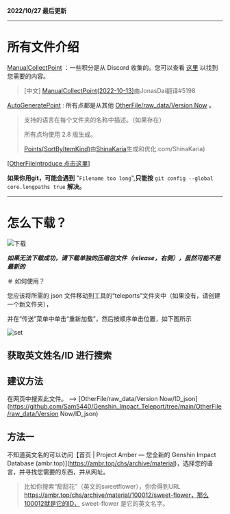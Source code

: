 **2022/10/27 最后更新**

------

# 所有文件介绍

[ManualCollectPoint](https://github.com/Sam5440/Genshin_Impact_Teleport/tree/main/ManualCollectPoint) ：一些积分是从 Discord 收集的。您可以查看 [这里](#ManualCollectPoint) 以找到您需要的内容。

> [中文\] [ManualCollectPoint(2022-10-13)](https://github.com/Sam5440/Genshin_Impact_Teleport/tree/main/ManualCollectPoint/[中文]ManualCollectPoint(2022-10-13))由JonasDai翻译#5198

[AutoGeneratePoint](https://github.com/Sam5440/Genshin_Impact_Teleport/tree/main/AutoGeneratePoint) : 所有点都是从其他 [OtherFile/raw_data/Version Now](https://github.com/Sam5440/Genshin_Impact_Teleport/树/main/OtherFile/raw_data/Version%20Now) 。

> 支持的语言在每个文件夹的名称中描述。（如果存在）
>
> 所有点均使用 2.8 版生成。
>
> [Points(SortByItemKind)](https://github.com/Sam5440/Genshin_Impact_Teleport/tree/main/AutoGeneratePoint/Points(SortByItemKind)[cn-en])由[ShinaKaria](https://github)生成和优化.com/ShinaKaria)

\[[OtherFileIntroduce 点击这里](#OtherFile)\]

**如果你用git，可能会遇到** "`Filename too long`",**只能按** `git config --global core.longpaths true` **解决。**



------



# 怎么下载？

![下载](OtherFile/img/download.png)

***如果无法下载成功，请下载单独的压缩包文件（release，右侧），虽然可能不是最新的***



＃ 如何使用？

您应该将所需的 json 文件移动到工具的“teleports”文件夹中（如果没有，请创建一个新文件夹），

并在“传送”菜单中单击“重新加载”，然后按顺序单击位置，如下图所示

![set](OtherFile/img/set.png)

## 获取英文姓名/ID 进行搜索

## 建议方法

在网页中搜索此文件。 --> [OtherFile/raw_data/Version Now/ID_json](https://github.com/Sam5440/Genshin_Impact_Teleport/tree/main/OtherFile/raw_data/Version Now/ID_json)

## 方法一

不知道英文名的可以访问【首页 | Project Amber — 您全新的 Genshin Impact Database (ambr.top)](https://ambr.top/chs/archive/material)，选择您的语言，并寻找您需要的东西，并从网址。

> 比如你搜索“甜甜花”（英文的sweetflower），你会得到URL https://ambr.top/chs/archive/material/100012/sweet-flower，那么100012就是它的ID， sweet-flower 是它的英文名字。
